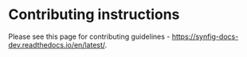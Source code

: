 # Contributing instructions

Please see this page for contributing guidelines - <https://synfig-docs-dev.readthedocs.io/en/latest/>.
